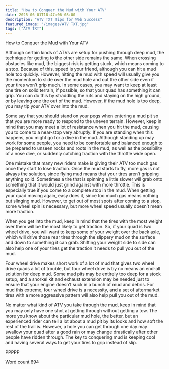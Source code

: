 ```yaml
---
title: "How to Conquer the Mud with Your ATV"
date: 2025-06-01T18:47:06-08:00
description: "ATV TXT Tips for Web Success"
featured_image: "/images/ATV TXT.jpg"
tags: ["ATV TXT"]
---
```


How to Conquer the Mud with Your ATV

Although certain kinds of ATVs are setup for pushing through deep mud, the technique for getting to the other side remains the same.  When crossing obstacles like mud, the biggest risk is getting stuck, which means coming to a stop.  Because of this, speed is your friend, although you can hit a mud hole too quickly.  However, hitting the mud with speed will usually give you the momentum to slide over the mud hole and out the other side even if your tires won’t grip much.  In some cases, you may want to keep at least one tire on solid terrain, if possible, so that your quad has something it can grip.  You can do this by straddling the ruts and staying on the high ground, or by leaving one tire out of the mud.  However, if the mud hole is too deep, you may tip your ATV over into the mud.  

Some say that you should stand on your pegs when entering a mud pit so that you are more ready to respond to the uneven terrain.  However, keep in mind that you may meet a lot of resistance when you hit the mud, causing you to come to a near-stop very abruptly.  If you are standing when this happens, you might go for a dive in the mud.  Although standing up may work for some people, you need to be comfortable and balanced enough to be prepared to unseen rocks and roots in the mud, as well as the possibility of a nose dive, or suddenly catching traction with the throttle wide open.  

One mistake that many new riders make is giving their ATV too much gas once they start to lose traction.  Once the mud starts to fly, more gas is not always the solution, since flying mud means that your tires aren’t gripping anything solid.  Sometimes a tire that is spinning a little slower will grab onto something that it would just grind against with more throttle.  This is especially true if you come to a complete stop in the mud.  When getting your quad moving again, easy does it, since too much gas means nothing but slinging mud.  However, to get out of most spots after coming to a stop, some wheel spin is necessary, but more wheel speed usually doesn’t mean more traction.  

When you get into the mud, keep in mind that the tires with the most weight over them will be the most likely to get traction.  So, if your quad is two wheel drive, you will want to keep some of your weight over the back axle, which will drive those rear tires through the slippery mud on the surface and down to something it can grab.  Shifting your weight side to side can also help one of your tires get the traction it needs to pull you out of the mud.

Four wheel drive makes short work of a lot of mud that gives two wheel drive quads a lot of trouble, but four wheel drive is by no means an end-all solution for deep mud.  Some mud pits may be entirely too deep for a stock setup, and a snorkel kit and exhaust extension may be needed just to ensure that your engine doesn’t suck in a bunch of mud and debris.  For mud this extreme, four wheel drive is a necessity, and a set of aftermarket tires with a more aggressive pattern will also help pull you out of the mud.  

No matter what kind of ATV you take through the mud, keep in mind that you may only have one shot at getting through without getting a tow.  The more you know about the particular mud hole, the better, but an experienced rider can tell a lot about a mud pit by its looks and how soft the rest of the trail is.  However, a hole you can get through one day may swallow your quad after a good rain or may change drastically after other people have ridden through.  The key to conquering mud is keeping cool and having several ways to get your tires to grip instead of slip.

PPPPP

Word count 694


